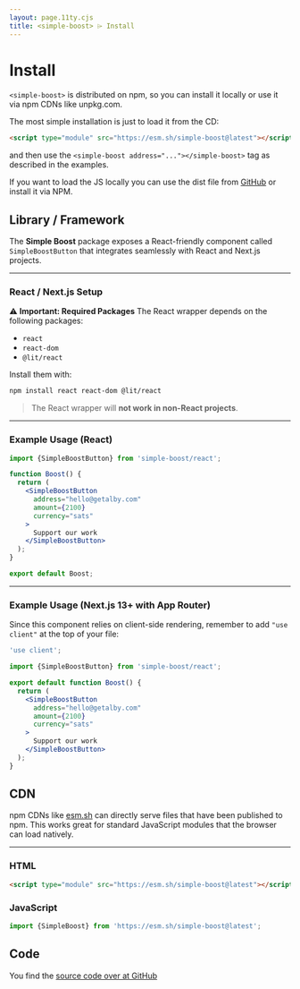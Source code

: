 ```yaml
---
layout: page.11ty.cjs
title: <simple-boost> ⌲ Install
---
```


# Install

`<simple-boost>` is distributed on npm, so you can install it locally or use it via npm CDNs like unpkg.com.

The most simple installation is just to load it from the CD:

```html
<script type="module" src="https://esm.sh/simple-boost@latest"></script>
```

and then use the `<simple-boost address="..."></simple-boost>` tag as described in the examples.

If you want to load the JS locally you can use the dist file from [GitHub](https://github.com/getAlby/simple-boost/tree/main/dist) or install it via NPM.

## Library / Framework

The **Simple Boost** package exposes a React-friendly component called `SimpleBoostButton` that integrates seamlessly with React and Next.js projects.

---

### React / Next.js Setup

⚠️ **Important: Required Packages**
The React wrapper depends on the following packages:

- `react`
- `react-dom`
- `@lit/react`

Install them with:

```bash
npm install react react-dom @lit/react
```

> The React wrapper will **not work in non-React projects**.

---

### Example Usage (React)

```jsx
import {SimpleBoostButton} from 'simple-boost/react';

function Boost() {
  return (
    <SimpleBoostButton
      address="hello@getalby.com"
      amount={2100}
      currency="sats"
    >
      Support our work
    </SimpleBoostButton>
  );
}

export default Boost;
```

---

### Example Usage (Next.js 13+ with App Router)

Since this component relies on client-side rendering, remember to add `"use client"` at the top of your file:

```jsx
'use client';

import {SimpleBoostButton} from 'simple-boost/react';

export default function Boost() {
  return (
    <SimpleBoostButton
      address="hello@getalby.com"
      amount={2100}
      currency="sats"
    >
      Support our work
    </SimpleBoostButton>
  );
}
```

## CDN

npm CDNs like [esm.sh]() can directly serve files that have been published to npm. This works great for standard JavaScript modules that the browser can load natively.

---

### HTML

```html
<script type="module" src="https://esm.sh/simple-boost@latest"></script>
```

### JavaScript

```js
import {SimpleBoost} from 'https://esm.sh/simple-boost@latest';
```

## Code

You find the [source code over at GitHub](https://github.com/getAlby/simple-boost)
